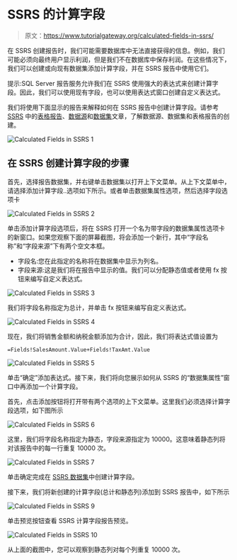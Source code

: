 # SSRS 的计算字段

> 原文：<https://www.tutorialgateway.org/calculated-fields-in-ssrs/>

在 SSRS 创建报告时，我们可能需要数据库中无法直接获得的信息。例如，我们可能必须向最终用户显示利润，但是我们不在数据库中保存利润。在这些情况下，我们可以创建或向现有数据集添加计算字段，并在 SSRS 报告中使用它们。

提示:SQL Server 报告服务允许我们在 SSRS 使用强大的表达式来创建计算字段。因此，我们可以使用现有字段，也可以使用表达式窗口创建自定义表达式。

我们将使用下面显示的报告来解释如何在 SSRS 报告中创建计算字段。请参考 [SSRS](https://www.tutorialgateway.org/ssrs/) 中的[表格报告](https://www.tutorialgateway.org/ssrs-table-report/)、[数据源](https://www.tutorialgateway.org/ssrs-shared-data-source/)和[数据集](https://www.tutorialgateway.org/shared-dataset-in-ssrs/)文章，了解数据源、数据集和表格报告的创建。

![Calculated Fields in SSRS 1](img/a5fcfc1e56310ae1245e3bdf8d61c1d2.png)

## 在 SSRS 创建计算字段的步骤

首先，选择报告数据集，并右键单击数据集以打开上下文菜单。从上下文菜单中，请选择添加计算字段..选项如下所示。或者单击数据集属性选项，然后选择字段选项卡

![Calculated Fields in SSRS 2](img/00775ff6399925657ec64ff00aedcaaf.png)

单击添加计算字段选项后，将在 SSRS 打开一个名为带字段的数据集属性选项卡的新窗口。如果您观察下面的屏幕截图，将会添加一个新行，其中“字段名称”和“字段来源”下有两个空文本框。

*   字段名:您在此指定的名称将在数据集中显示为列名。
*   字段来源:这是我们将在报告中显示的值。我们可以分配静态值或者使用 fx 按钮来编写自定义表达式。

![Calculated Fields in SSRS 3](img/1fedda3781741d91e2cda5485de521da.png)

我们将字段名称指定为总计，并单击 fx 按钮来编写自定义表达式。

![Calculated Fields in SSRS 4](img/dc8971894884dd29b575daa7bbc0ecd8.png)

现在，我们将销售金额和纳税金额添加为合计，因此，我们将表达式值设置为

```
=Fields!SalesAmount.Value+Fields!TaxAmt.Value
```

![Calculated Fields in SSRS 5](img/a53e15ed9e33c3aceddc5dc7eb802952.png)

单击“确定”添加表达式。接下来，我们将向您展示如何从 SSRS 的“数据集属性”窗口中再添加一个计算字段。

首先，点击添加按钮将打开带有两个选项的上下文菜单。这里我们必须选择计算字段选项，如下图所示

![Calculated Fields in SSRS 6](img/fa6dddabd5e1e8816ba9e41e317948ea.png)

这里，我们将字段名称指定为静态，字段来源指定为 10000。这意味着静态列将对该报告中的每一行重复 10000 次。

![Calculated Fields in SSRS 7](img/b6b715b0923b034145f7b776cc5bc891.png)

单击确定完成在 [SSRS 数据集](https://www.tutorialgateway.org/embedded-dataset-in-ssrs/)中创建计算字段。

接下来，我们将新创建的计算字段(总计和静态列)添加到 SSRS 报告中，如下所示

![Calculated Fields in SSRS 9](img/43f0503246b4a927f8b07b3efbbb60f2.png)

单击预览按钮查看 SSRS 计算字段报告预览。

![Calculated Fields in SSRS 10](img/2ad848468953181ddc2197e3bfa79e2f.png)

从上面的截图中，您可以观察到静态列对每个列重复 10000 次。